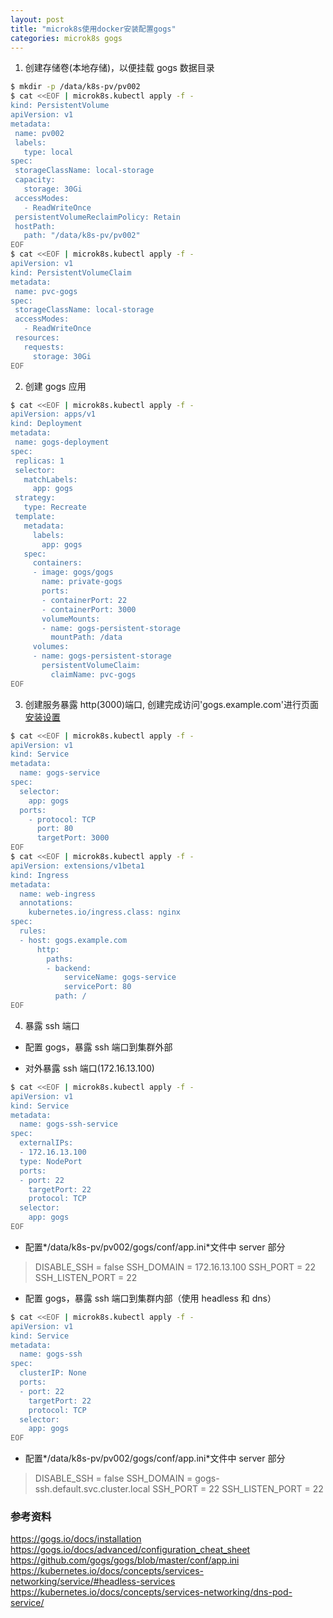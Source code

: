 ```yaml
---
layout: post
title: "microk8s使用docker安装配置gogs"
categories: microk8s gogs
---
```


1. 创建存储卷(本地存储)，以便挂载 gogs 数据目录

```bash
$ mkdir -p /data/k8s-pv/pv002
$ cat <<EOF | microk8s.kubectl apply -f -
kind: PersistentVolume
apiVersion: v1
metadata:
 name: pv002
 labels:
   type: local
spec:
 storageClassName: local-storage
 capacity:
   storage: 30Gi
 accessModes:
   - ReadWriteOnce
 persistentVolumeReclaimPolicy: Retain
 hostPath:
   path: "/data/k8s-pv/pv002"
EOF
$ cat <<EOF | microk8s.kubectl apply -f -
apiVersion: v1
kind: PersistentVolumeClaim
metadata:
 name: pvc-gogs
spec:
 storageClassName: local-storage
 accessModes:
   - ReadWriteOnce
 resources:
   requests:
     storage: 30Gi
EOF
```

2. 创建 gogs 应用

```bash
$ cat <<EOF | microk8s.kubectl apply -f -
apiVersion: apps/v1
kind: Deployment
metadata:
 name: gogs-deployment
spec:
 replicas: 1
 selector:
   matchLabels:
     app: gogs
 strategy:
   type: Recreate
 template:
   metadata:
     labels:
       app: gogs
   spec:
     containers:
     - image: gogs/gogs
       name: private-gogs
       ports:
       - containerPort: 22
       - containerPort: 3000
       volumeMounts:
       - name: gogs-persistent-storage
         mountPath: /data
     volumes:
     - name: gogs-persistent-storage
       persistentVolumeClaim:
         claimName: pvc-gogs
EOF
```

3. 创建服务暴露 http(3000)端口, 创建完成访问'gogs.example.com'进行页面[安装设置](https://gogs.io/docs/installation/configuration_and_run.html)

```bash
$ cat <<EOF | microk8s.kubectl apply -f -
apiVersion: v1
kind: Service
metadata:
  name: gogs-service
spec:
  selector:
    app: gogs
  ports:
    - protocol: TCP
      port: 80
      targetPort: 3000
EOF
$ cat <<EOF | microk8s.kubectl apply -f -
apiVersion: extensions/v1beta1
kind: Ingress
metadata:
  name: web-ingress
  annotations:
    kubernetes.io/ingress.class: nginx
spec:
  rules:
  - host: gogs.example.com
      http:
        paths:
        - backend:
            serviceName: gogs-service
            servicePort: 80
          path: /
EOF
```

4. 暴露 ssh 端口

- 配置 gogs，暴露 ssh 端口到集群外部

* 对外暴露 ssh 端口(172.16.13.100)

```bash
$ cat <<EOF | microk8s.kubectl apply -f -
apiVersion: v1
kind: Service
metadata:
  name: gogs-ssh-service
spec:
  externalIPs:
  - 172.16.13.100
  type: NodePort
  ports:
  - port: 22
    targetPort: 22
    protocol: TCP
  selector:
    app: gogs
EOF
```

- 配置*/data/k8s-pv/pv002/gogs/conf/app.ini*文件中 server 部分

> DISABLE_SSH = false
> SSH_DOMAIN = 172.16.13.100
> SSH_PORT = 22
> SSH_LISTEN_PORT = 22

- 配置 gogs，暴露 ssh 端口到集群内部（使用 headless 和 dns）

```bash
$ cat <<EOF | microk8s.kubectl apply -f -
apiVersion: v1
kind: Service
metadata:
  name: gogs-ssh
spec:
  clusterIP: None
  ports:
  - port: 22
    targetPort: 22
    protocol: TCP
  selector:
    app: gogs
EOF
```

- 配置*/data/k8s-pv/pv002/gogs/conf/app.ini*文件中 server 部分

> DISABLE_SSH = false
> SSH_DOMAIN = gogs-ssh.default.svc.cluster.local
> SSH_PORT = 22
> SSH_LISTEN_PORT = 22

### 参考资料

https://gogs.io/docs/installation
https://gogs.io/docs/advanced/configuration_cheat_sheet
https://github.com/gogs/gogs/blob/master/conf/app.ini
https://kubernetes.io/docs/concepts/services-networking/service/#headless-services
https://kubernetes.io/docs/concepts/services-networking/dns-pod-service/
